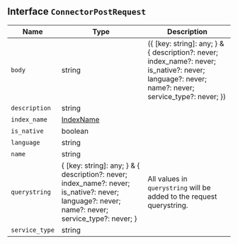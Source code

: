 ## Interface `ConnectorPostRequest`

| Name | Type | Description |
| - | - | - |
| `body` | string | ({ [key: string]: any; } & { description?: never; index_name?: never; is_native?: never; language?: never; name?: never; service_type?: never; }) | All values in `body` will be added to the request body. |
| `description` | string | &nbsp; |
| `index_name` | [IndexName](./IndexName.md) | &nbsp; |
| `is_native` | boolean | &nbsp; |
| `language` | string | &nbsp; |
| `name` | string | &nbsp; |
| `querystring` | { [key: string]: any; } & { description?: never; index_name?: never; is_native?: never; language?: never; name?: never; service_type?: never; } | All values in `querystring` will be added to the request querystring. |
| `service_type` | string | &nbsp; |
